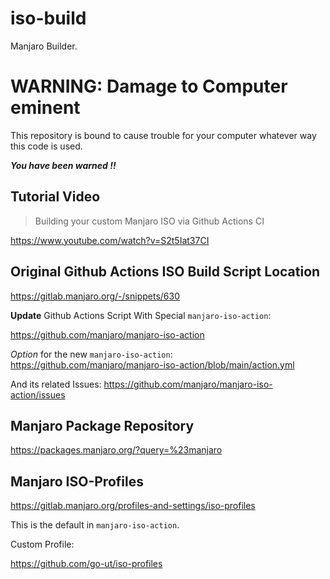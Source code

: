 # iso-build
Manjaro Builder.

# WARNING: Damage to Computer eminent

This repository is bound to cause trouble for your computer
whatever way this code is used.

***You have been warned !!***

## Tutorial Video

> Building your custom Manjaro ISO via Github Actions CI

https://www.youtube.com/watch?v=S2t5Iat37CI

## Original Github Actions ISO Build Script Location

https://gitlab.manjaro.org/-/snippets/630

**Update** Github Actions Script With Special `manjaro-iso-action`:

https://github.com/manjaro/manjaro-iso-action

*Option* for the new `manjaro-iso-action`:
https://github.com/manjaro/manjaro-iso-action/blob/main/action.yml

And its related Issues:
https://github.com/manjaro/manjaro-iso-action/issues

## Manjaro Package Repository

https://packages.manjaro.org/?query=%23manjaro

## Manjaro ISO-Profiles

https://gitlab.manjaro.org/profiles-and-settings/iso-profiles

This is the default in `manjaro-iso-action`.

Custom Profile:

https://github.com/go-ut/iso-profiles

